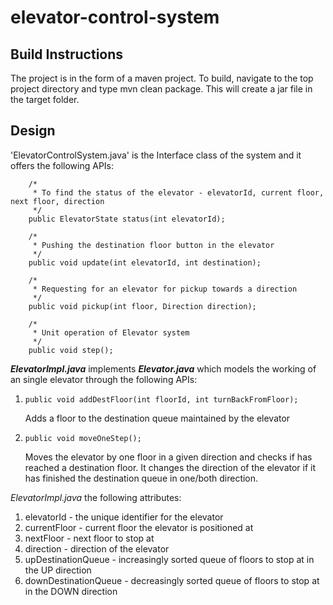 # elevator-control-system

## Build Instructions
The project is in the form of a maven project. To build, navigate to the top project directory and type mvn clean package. This will create a jar file in the target folder.

## Design
'ElevatorControlSystem.java' is the Interface class of the system and it offers the following APIs:
```
	/*
	 * To find the status of the elevator - elevatorId, current floor, next floor, direction
	 */
	public ElevatorState status(int elevatorId);
	
	/*
	 * Pushing the destination floor button in the elevator
	 */
	public void update(int elevatorId, int destination);
	
	/*
	 * Requesting for an elevator for pickup towards a direction
	 */	
	public void pickup(int floor, Direction direction);
	
	/*
	 * Unit operation of Elevator system
	 */
	public void step();
```

***ElevatorImpl.java*** implements ***Elevator.java*** which models the working of an single elevator through the following APIs:

1. ``` public void addDestFloor(int floorId, int turnBackFromFloor); ```

   Adds a floor to the destination queue maintained by the elevator
2. ``` public void moveOneStep(); ```

   Moves the elevator by one floor in a given direction and checks if has reached a destination floor. It changes the direction of the elevator if it has finished the destination queue in one/both direction. 



*ElevatorImpl.java* the following attributes:

1. elevatorId - the unique identifier for the elevator
2. currentFloor - current floor the elevator is positioned at
3. nextFloor - next floor to stop at
4. direction - direction of the elevator
5. upDestinationQueue - increasingly sorted queue of floors to stop at in the UP direction
6. downDestinationQueue - decreasingly sorted queue of floors to stop at in the DOWN direction
